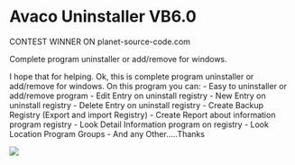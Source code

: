 # Avaco Uninstaller VB6.0

CONTEST WINNER ON planet-source-code.com

Complete program uninstaller or add/remove for windows.

I hope that for helping. Ok, this is complete program uninstaller or add/remove for windows. On this program you can: - Easy to uninstaller or add/remove program - Edit Entry on uninstall registry - New Entry on uninstall registry - Delete Entry on uninstall registry - Create Backup Registry (Export and import Registry) - Create Report about information program registry - Look Detail Information program on registry - Look Location Program Groups - And any Other.....Thanks

<img border="0" src="https://2.bp.blogspot.com/_DbZ_bhfkJi4/SpHW_9pr5SI/AAAAAAAAADk/aGddV-0BBf8/s1600/avaco.jpg" />
